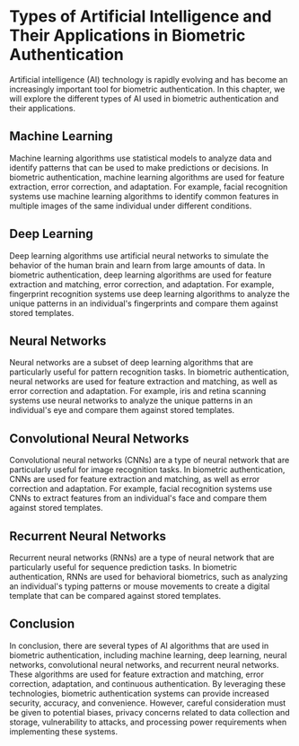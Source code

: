 Types of Artificial Intelligence and Their Applications in Biometric Authentication
=================================================================================================================================================

Artificial intelligence (AI) technology is rapidly evolving and has become an increasingly important tool for biometric authentication. In this chapter, we will explore the different types of AI used in biometric authentication and their applications.

Machine Learning
----------------

Machine learning algorithms use statistical models to analyze data and identify patterns that can be used to make predictions or decisions. In biometric authentication, machine learning algorithms are used for feature extraction, error correction, and adaptation. For example, facial recognition systems use machine learning algorithms to identify common features in multiple images of the same individual under different conditions.

Deep Learning
-------------

Deep learning algorithms use artificial neural networks to simulate the behavior of the human brain and learn from large amounts of data. In biometric authentication, deep learning algorithms are used for feature extraction and matching, error correction, and adaptation. For example, fingerprint recognition systems use deep learning algorithms to analyze the unique patterns in an individual's fingerprints and compare them against stored templates.

Neural Networks
---------------

Neural networks are a subset of deep learning algorithms that are particularly useful for pattern recognition tasks. In biometric authentication, neural networks are used for feature extraction and matching, as well as error correction and adaptation. For example, iris and retina scanning systems use neural networks to analyze the unique patterns in an individual's eye and compare them against stored templates.

Convolutional Neural Networks
-----------------------------

Convolutional neural networks (CNNs) are a type of neural network that are particularly useful for image recognition tasks. In biometric authentication, CNNs are used for feature extraction and matching, as well as error correction and adaptation. For example, facial recognition systems use CNNs to extract features from an individual's face and compare them against stored templates.

Recurrent Neural Networks
-------------------------

Recurrent neural networks (RNNs) are a type of neural network that are particularly useful for sequence prediction tasks. In biometric authentication, RNNs are used for behavioral biometrics, such as analyzing an individual's typing patterns or mouse movements to create a digital template that can be compared against stored templates.

Conclusion
----------

In conclusion, there are several types of AI algorithms that are used in biometric authentication, including machine learning, deep learning, neural networks, convolutional neural networks, and recurrent neural networks. These algorithms are used for feature extraction and matching, error correction, adaptation, and continuous authentication. By leveraging these technologies, biometric authentication systems can provide increased security, accuracy, and convenience. However, careful consideration must be given to potential biases, privacy concerns related to data collection and storage, vulnerability to attacks, and processing power requirements when implementing these systems.
